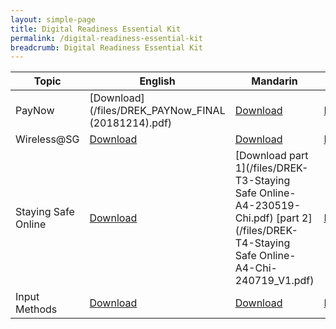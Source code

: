 ```yaml
---
layout: simple-page
title: Digital Readiness Essential Kit
permalink: /digital-readiness-essential-kit
breadcrumb: Digital Readiness Essential Kit
---
```


| Topic | English | Mandarin | Malay | Tamil |
| -- | -- | -- | -- | -- |
| PayNow | [Download](/files/DREK_PAYNow_FINAL (20181214).pdf) | [Download]() | [Download]() | [Download]() |
| Wireless@SG | [Download](/files/DREK-T2-Wireless@SG-A4-220519-Eng.pdf) | [Download](/files/DREK-T2-Wireless@SG-A4-220519-Chi.pdf) | [Download](/files/DREK-T2-Wireless@SG-A4-220519-Malay.pdf) | [Download](/files/DREK-T2-Wireless@SG-A4-220519-Tamil.pdf) |
| Staying Safe Online | [Download]() | [Download part 1](/files/DREK-T3-Staying Safe Online-A4-230519-Chi.pdf) [part 2](/files/DREK-T4-Staying Safe Online-A4-Chi-240719_V1.pdf)| [Download]() | [Download]() |
| Input Methods | [Download]() | [Download]() | [Download]() | [Download]() |

